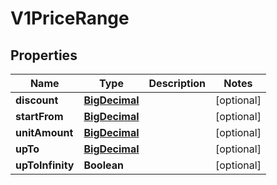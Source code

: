 # V1PriceRange

## Properties
Name | Type | Description | Notes
------------ | ------------- | ------------- | -------------
**discount** | [**BigDecimal**](BigDecimal.md) |  |  [optional]
**startFrom** | [**BigDecimal**](BigDecimal.md) |  |  [optional]
**unitAmount** | [**BigDecimal**](BigDecimal.md) |  |  [optional]
**upTo** | [**BigDecimal**](BigDecimal.md) |  |  [optional]
**upToInfinity** | **Boolean** |  |  [optional]
